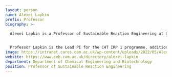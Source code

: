 ```yaml
---
layout: person
name: Alexei Lapkin
prefix: Professor
biography: >-
  
  Alexei Lapkin is a Professor of Sustainable Reaction Engineering at University of Cambridge. He is also a PI on three projects within Cambridge CARES. He studied chemistry at Novosibirsk State University (Russia), then obtained his PhD in chemical engineering at University of Bath (UK) under the supervision of Prof. W. J. Thomas and then was appointed as a Lecturer in Chemical Engineering at University of Bath in 2000. In 2009 he was appointed as Professor of Engineering at University of Warwick and since 2013 he has been in the Department of Chemical Engineering and Biotechnology at Cambridge. His work is mainly on methods of process intensification for chemical manufacturing, including machine learning and artificial intelligence, and methods of environmental assessment of new chemical processes, including life cycle assessment. 


  Professor Lapkin is the Lead PI for the C4T IRP 1 programme, additionally running several projects under the Pharma Innovation Programme Singapore (PIPS), an industry-led platform which aims to strategically bring together public sector research capabilities and domain expertise to enhance productivity and operational efficiency within the pharmaceutical sector through leveraging novel manufacturing technologies and data analytics. He is also the Lead PI for the AMPLE project which aims to work together with industrial partners in the pharmaceutical, energy, and functional coatings sector to rapidly scale new material technologies for high quality and low cost. He was also a Lead PI on the now-complete eCO₂EP project. 
image: https://intranet.cares.cam.ac.uk/wp-content/uploads/2022/05/Alexei-LAPKIN.png
website: https://www.ceb.cam.ac.uk/directory/alexei-lapkin
department: Department of Chemical Engineering and Biotechnology
position: Professor of Sustainable Reaction Engineering
---
```

